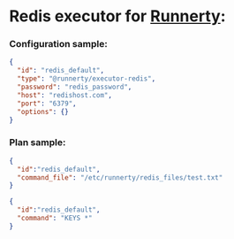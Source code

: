 # Redis executor for [Runnerty]:

### Configuration sample:
```json
{
  "id": "redis_default",
  "type": "@runnerty/executor-redis",
  "password": "redis_password",
  "host": "redishost.com",
  "port": "6379",
  "options": {}
}
```

### Plan sample:
```json
{
  "id":"redis_default",
  "command_file": "/etc/runnerty/redis_files/test.txt"
}
```

```json
{
  "id":"redis_default",
  "command": "KEYS *"
}
```

[Runnerty]: http://www.runnerty.io